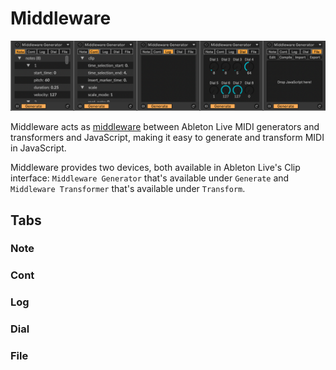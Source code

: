 # Middleware

![Middleware](Middleware.png)

Middleware acts as [middleware](https://en.wikipedia.org/wiki/Middleware) between Ableton Live MIDI generators and transformers and JavaScript, making it easy to generate and transform MIDI in JavaScript.

Middleware provides two devices, both available in Ableton Live's Clip interface: `Middleware Generator` that's available under `Generate` and `Middleware Transformer` that's available under `Transform`.

## Tabs

### Note

### Cont

### Log

### Dial

### File
